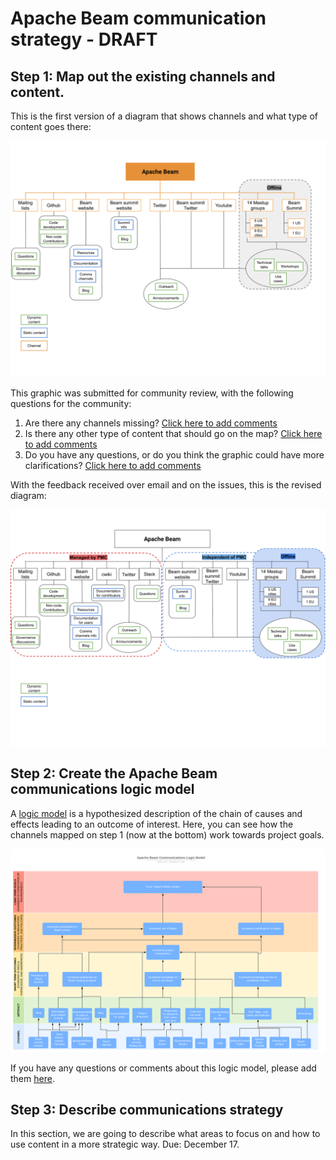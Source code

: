 # Apache Beam communication strategy - DRAFT


## Step 1: Map out the existing channels and content. 
This is the first version of a diagram that shows channels and what type of content goes there: 

![Beam online content map](/comms-map.svg)

This graphic was submitted for community review, with the following questions for the community:
1. Are there any channels missing? [Click here to add comments](https://github.com/macruzbar/beam/issues/1)
1. Is there any other type of content that should go on the map? [Click here to add comments](https://github.com/macruzbar/beam/issues/2)
1. Do you have any questions, or do you think the graphic could have more clarifications? [Click here to add comments](https://github.com/macruzbar/beam/issues/3)

With the feedback received over email and on the issues, this is the revised diagram: 

![Beam online content map fina version](/comms-mapV2.svg)

## Step 2: Create the Apache Beam communications logic model 
A [logic model](https://en.wikipedia.org/wiki/Logic_model) is a hypothesized description of the chain of causes and effects leading to an outcome of interest. Here, you can see how the channels mapped on step 1 (now at the bottom) work towards project goals. 

![Beam communications logic model](/comms-logic-model.svg)

If you have any questions or comments about this logic model, please add them [here](https://github.com/macruzbar/beam/issues/4). 

## Step 3: Describe communications strategy
In this section, we are going to describe what areas to focus on and how to use content in a more strategic way. 
Due: December 17.
